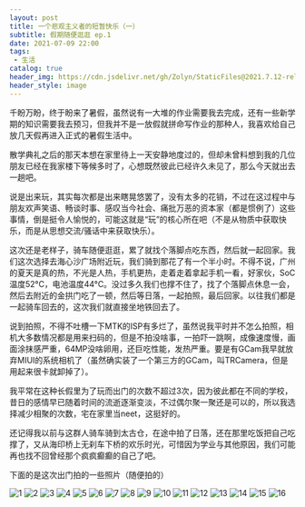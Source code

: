 ```yaml
---
layout: post
title: 一个悲观主义者的短暂快乐（一）
subtitle: 假期随便逛逛 ep.1
date: 2021-07-09 22:00
tags:
 - 生活
catalog: true
header_img: https://cdn.jsdelivr.net/gh/Zolyn/StaticFiles@2021.7.12-release.1/Arcadia/images/IMG_20210709_193326.jpg
header_style: image
---
```

千盼万盼，终于盼来了暑假，虽然说有一大堆的作业需要我去完成，还有一些新学期的知识需要我去预习，但我并不是一放假就拼命写作业的那种人，我喜欢给自己放几天假再进入正式的暑假生活中。

散学典礼之后的那天本想在家里待上一天安静地度过的，但却未曾料想到我的几位朋友已经在我家楼下等候多时了，心想既然彼此已经许久未见了，那么今天就出去一趟吧。

说是出来玩，其实每次都是出来瞎晃悠罢了，没有太多的花销，不过在这过程中与朋友欢声笑语、畅谈时事、感叹当今社会、痛批万恶的资本家（都是惯例了）这些事情，倒是挺令人愉悦的，可能这就是“玩”的核心所在吧（不是从物质中获取快乐，而是从思想交流/骚话中来获取快乐）。

这次还是老样子，骑车随便逛逛，累了就找个落脚点吃东西，然后就一起回家。我们这次选择去海心沙广场附近玩，我们骑到那花了有一个半小时。不得不说，广州的夏天是真的热，不光是人热，手机更热，走着走着拿起手机一看，好家伙，SoC 温度52°C，电池温度44°C。没过多久我们也撑不住了，找了个落脚点休息一会，然后去附近的金拱门吃了一顿，然后等日落，一起拍照，最后回家。以往我们都是一起骑车回去的，这次我们就直接坐地铁回去了。

说到拍照，不得不吐槽一下MTK的ISP有多烂了，虽然说我平时并不怎么拍照，相机大多数情况都是用来扫码的，但是不拍没啥事，一拍吓一跳啊，成像速度慢，画面涂抹感严重，64MP没啥卵用，还巨吃性能，发热严重。要是有GCam我早就放弃MIUI的系统相机了（虽然确实装了一个第三方的GCam，叫TRCamera，但是用起来很卡就卸掉了）。

我平常在这种长假里为了玩而出门的次数不超过3次，因为彼此都在不同的学校，昔日的感情早已随着时间的流逝逐渐变淡，不过偶尔聚一聚还是可以的，所以我选择减少相聚的次数，宅在家里当neet，这挺好的。

还记得我以前与这群人骑车骑到太古仓，在途中拍了日落，还在那里吃饭把自己吃撑了，又从海印桥上无刹车下桥的欢乐时光，可惜因为学业与其他原因，我们可能再也找不回曾经那个疯疯癫癫的自己了吧。

下面的是这次出门拍的一些照片（随便拍的）

![1](https://cdn.jsdelivr.net/gh/Zolyn/StaticFiles@2021.7.12-release.1/Arcadia/images/IMG_20210709_190937.jpg)
![2](https://cdn.jsdelivr.net/gh/Zolyn/StaticFiles@2021.7.12-release.1/Arcadia/images/IMG_20210709_191822.jpg)
![3](https://cdn.jsdelivr.net/gh/Zolyn/StaticFiles@2021.7.12-release.1/Arcadia/images/IMG_20210709_192205.jpg)
![4](https://cdn.jsdelivr.net/gh/Zolyn/StaticFiles@2021.7.12-release.1/Arcadia/images/IMG_20210709_192453.jpg)
![5](https://cdn.jsdelivr.net/gh/Zolyn/StaticFiles@2021.7.12-release.1/Arcadia/images/IMG_20210709_192543.jpg)
![6](https://cdn.jsdelivr.net/gh/Zolyn/StaticFiles@2021.7.12-release.1/Arcadia/images/IMG_20210709_192723.jpg)
![7](https://cdn.jsdelivr.net/gh/Zolyn/StaticFiles@2021.7.12-release.1/Arcadia/images/IMG_20210709_192746.jpg)
![8](https://cdn.jsdelivr.net/gh/Zolyn/StaticFiles@2021.7.12-release.1/Arcadia/images/IMG_20210709_192838.jpg)
![9](https://cdn.jsdelivr.net/gh/Zolyn/StaticFiles@2021.7.12-release.1/Arcadia/images/IMG_20210709_192941.jpg)
![10](https://cdn.jsdelivr.net/gh/Zolyn/StaticFiles@2021.7.12-release.1/Arcadia/images/IMG_20210709_193207.jpg)
![11](https://cdn.jsdelivr.net/gh/Zolyn/StaticFiles@2021.7.12-release.1/Arcadia/images/IMG_20210709_193212.jpg)
![12](https://cdn.jsdelivr.net/gh/Zolyn/StaticFiles@2021.7.12-release.1/Arcadia/images/IMG_20210709_193304.jpg)
![13](https://cdn.jsdelivr.net/gh/Zolyn/StaticFiles@2021.7.12-release.1/Arcadia/images/IMG_20210709_193309.jpg)
![14](https://cdn.jsdelivr.net/gh/Zolyn/StaticFiles@2021.7.12-release.1/Arcadia/images/IMG_20210709_193326.jpg)
![15](https://cdn.jsdelivr.net/gh/Zolyn/StaticFiles@2021.7.12-release.1/Arcadia/images/IMG_20210709_193853.jpg)
![16](https://cdn.jsdelivr.net/gh/Zolyn/StaticFiles@2021.7.12-release.1/Arcadia/images/IMG_20210709_194029.jpg)